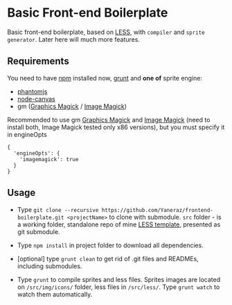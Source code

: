 Basic Front-end Boilerplate
===========================

Basic front-end boilerplate, based on [LESS][l], with `compiler` and `sprite generator`.
Later here will much more features.

Requirements
------------

You need to have [npm][0] installed now, [grunt][1] and **one of** sprite engine:
 - [phantomjs][2]
 - [node-canvas][3]
 - gm ([Graphics Magick][4] / [Image Magick][5])

Recommended to use gm [Graphics Magick][4] and [Image Magick][5] (need to install both, Image Magick tested only x86 versions), but you must specify it in engineOpts

    {
      'engineOpts': {
        'imagemagick': true
      }
    }


Usage
-----

- Type `git clone --recursive https://github.com/Yaneraz/frontend-boilerplate.git <projectName>` to clone with submodule.
`src` folder - is a working folder, standalone repo of mine [LESS template][less], presented as git submodule.

- Type `npm install` in project folder to download all dependencies.

- [optional] type `grunt clean` to get rid of .git files and READMEs, including submodules.

- Type `grunt` to compile sprites and less files.
Sprites images are located on `/src/img/icons/` folder, less files in `/src/less/`.
Type `grunt watch` to watch them automatically.

[less]: https://github.com/Yaneraz/less
[l]: http://lesscss.org/
[0]: http://nodejs.org/download/
[1]: http://gruntjs.com/getting-started
[2]: http://phantomjs.org/
[3]: https://github.com/learnboost/node-canvas
[4]: http://www.graphicsmagick.org/
[5]: http://imagemagick.org/script/index.php
